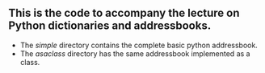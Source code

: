 This is the code to accompany the lecture on Python dictionaries and addressbooks.  
----------------------------------------------------------------------------------

* The *simple* directory contains the complete basic python addressbook.
* The *asaclass* directory has the same addressbook implemented as a class.
